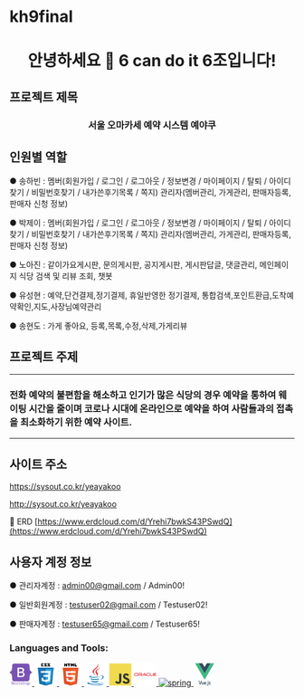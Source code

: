 # kh9final

<h1 align="center">안녕하세요 👋 6 can do it 6조입니다!</h1>

## 프로젝트 제목

<h3 align="center">서울 오마카세 예약 시스템 예야쿠</h3>


## 인원별 역할

● 송하빈 : 멤버(회원가입 / 로그인 / 로그아웃 /  정보변경 /  마이페이지 / 탈퇴 / 아이디찾기 / 비밀번호찾기 / 내가쓴후기목록 /  쪽지)
         관리자(멤버관리, 가게관리, 판매자등록, 판매자 신청 정보)

● 박제이 : 멤버(회원가입 / 로그인 / 로그아웃 /  정보변경 /  마이페이지 / 탈퇴 / 아이디찾기 / 비밀번호찾기 / 내가쓴후기목록 /  쪽지)
         관리자(멤버관리, 가게관리, 판매자등록, 판매자 신청 정보)
 
● 노아진 : 같이가요게시판, 문의게시판, 공지게시판, 게시판답글, 댓글관리, 메인페이지 식당 검색 및 리뷰 조회, 챗봇

● 유성현 : 예약,단건결제,정기결제, 휴일반영한 정기결제, 통합검색,포인트환급,도착예약확인,지도,사장님예약관리

● 송현도 : 가게 좋아요, 등록,목록,수정,삭제,가게리뷰



## 프로젝트 주제

***
### 전화 예약의 불편함을 해소하고 인기가 많은 식당의 경우  예약을 통하여 웨이팅 시간을 줄이며 코로나 시대에 온라인으로 예약을 하여 사람들과의 접촉을 최소화하기 위한 예약 사이트.

***


## 사이트 주소

https://sysout.co.kr/yeayakoo

http://sysout.co.kr/yeayakoo


🤝 ERD [https://www.erdcloud.com/d/Yrehi7bwkS43PSwdQ](https://www.erdcloud.com/d/Yrehi7bwkS43PSwdQ)


## 사용자 계정 정보

● 관리자계정 : admin00@gmail.com / Admin00!

● 일반회원계정 : testuser02@gmail.com / Testuser02!

● 판매자계정 : testuser65@gmail.com / Testuser65!




<h3 align="left">Languages and Tools:</h3>
<p align="left"> <a href="https://getbootstrap.com" target="_blank" rel="noreferrer"> <img src="https://raw.githubusercontent.com/devicons/devicon/master/icons/bootstrap/bootstrap-plain-wordmark.svg" alt="bootstrap" width="40" height="40"/> </a> <a href="https://www.w3schools.com/css/" target="_blank" rel="noreferrer"> <img src="https://raw.githubusercontent.com/devicons/devicon/master/icons/css3/css3-original-wordmark.svg" alt="css3" width="40" height="40"/> </a> <a href="https://www.w3.org/html/" target="_blank" rel="noreferrer"> <img src="https://raw.githubusercontent.com/devicons/devicon/master/icons/html5/html5-original-wordmark.svg" alt="html5" width="40" height="40"/> </a> <a href="https://www.java.com" target="_blank" rel="noreferrer"> <img src="https://raw.githubusercontent.com/devicons/devicon/master/icons/java/java-original.svg" alt="java" width="40" height="40"/> </a> <a href="https://developer.mozilla.org/en-US/docs/Web/JavaScript" target="_blank" rel="noreferrer"> <img src="https://raw.githubusercontent.com/devicons/devicon/master/icons/javascript/javascript-original.svg" alt="javascript" width="40" height="40"/> </a> <a href="https://www.oracle.com/" target="_blank" rel="noreferrer"> <img src="https://raw.githubusercontent.com/devicons/devicon/master/icons/oracle/oracle-original.svg" alt="oracle" width="40" height="40"/> </a> <a href="https://spring.io/" target="_blank" rel="noreferrer"> <img src="https://www.vectorlogo.zone/logos/springio/springio-icon.svg" alt="spring" width="40" height="40"/> </a> <a href="https://vuejs.org/" target="_blank" rel="noreferrer"> <img src="https://raw.githubusercontent.com/devicons/devicon/master/icons/vuejs/vuejs-original-wordmark.svg" alt="vuejs" width="40" height="40"/> </a> </p>
